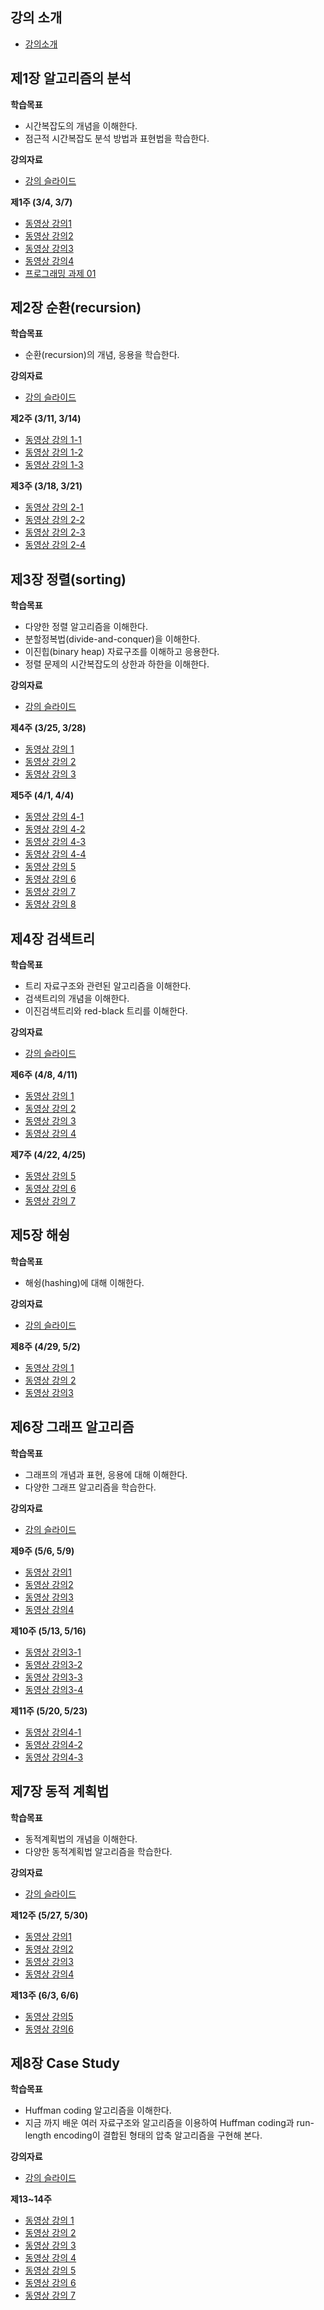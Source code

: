 ## 강의 소개 ##
* [강의소개](https://github.com/ohkwn/Algorithm-2019/blob/master/slides/course%20orientation.pdf)

## **제1장 알고리즘의 분석**

**학습목표**
* 시간복잡도의 개념을 이해한다.
* 점근적 시간복잡도 분석 방법과 표현법을 학습한다.

**강의자료**
 - [강의 슬라이드](https://github.com/ohkwn/Algorithm-2019/blob/master/slides/chap01_time_complexity.pdf)

**제1주 (3/4, 3/7)**

* [동영상 강의1](https://www.youtube.com/watch?v=kg-bcK1ygIA&feature=youtu.be)
* [동영상 강의2](https://www.youtube.com/watch?v=SO7xhml3Np4&t=517s)
* [동영상 강의3](https://www.youtube.com/watch?v=ZX2mC6OJrqM&list=PL52K_8WQO5oXIATx2vcTvqwxXxoGxxsIz&index=48)
* [동영상 강의4](https://www.youtube.com/watch?v=p0cC6sZg3OI&list=PL52K_8WQO5oXIATx2vcTvqwxXxoGxxsIz&index=49)
* [프로그래밍 과제 01](https://classroom.github.com/a/uK1RsmN0)

## **제2장 순환(recursion)**

**학습목표**

 - 순환(recursion)의 개념, 응용을 학습한다.

**강의자료**

 - [강의 슬라이드](https://github.com/ohkwn/Algorithm-2019/blob/master/slides/chap02_recursion.pdf)

**제2주 (3/11, 3/14)**

 - [동영상 강의 1-1](https://www.youtube.com/watch?v=ln7AfppN7mY&index=1&list=PL52K_8WQO5oUuH06MLOrah4h05TZ4n38l)
 - [동영상 강의 1-2](https://www.youtube.com/watch?v=tuzf1yLPgRI&list=PL52K_8WQO5oUuH06MLOrah4h05TZ4n38l&index=2)
 - [동영상 강의 1-3](https://www.youtube.com/watch?v=Vwfo_hrxuzg&index=3&list=PL52K_8WQO5oUuH06MLOrah4h05TZ4n38l)

**제3주 (3/18, 3/21)**

 - [동영상 강의 2-1](https://www.youtube.com/watch?v=m6lXDsx7oCk&index=4&list=PL52K_8WQO5oUuH06MLOrah4h05TZ4n38l)
 - [동영상 강의 2-2](https://www.youtube.com/watch?v=HHJFlVT1tBw&list=PL52K_8WQO5oUuH06MLOrah4h05TZ4n38l&index=5)
 - [동영상 강의 2-3](https://www.youtube.com/watch?v=xKGbWC-DPT4&list=PL52K_8WQO5oUuH06MLOrah4h05TZ4n38l&index=6)
 - [동영상 강의 2-4](https://www.youtube.com/watch?v=nkeMRRIVW9s&index=7&list=PL52K_8WQO5oUuH06MLOrah4h05TZ4n38l)

## **제3장 정렬(sorting)**

**학습목표**

 - 다양한 정렬 알고리즘을 이해한다.
 - 분할정복법(divide-and-conquer)을 이해한다.
 - 이진힙(binary heap) 자료구조를 이해하고 응용한다.
 - 정렬 문제의 시간복잡도의 상한과 하한을 이해한다.

**강의자료** 

 - [강의 슬라이드](https://github.com/ohkwn/Algorithm-2019/blob/master/slides/chap03_sorting.pdf)

**제4주 (3/25, 3/28)**

 - [동영상 강의 1](https://www.youtube.com/watch?v=0dG7xTt5IfQ&list=PL52K_8WQO5oUuH06MLOrah4h05TZ4n38l&index=8)
 - [동영상 강의 2](https://www.youtube.com/watch?v=2YvFRAC8UTM&index=9&list=PL52K_8WQO5oUuH06MLOrah4h05TZ4n38l)
 - [동영상 강의 3](https://www.youtube.com/watch?v=hq4dpyuX4Uw&index=10&list=PL52K_8WQO5oUuH06MLOrah4h05TZ4n38l)

**제5주 (4/1, 4/4)**

 - [동영상 강의 4-1](https://www.youtube.com/watch?v=ihyg2OR8IR0&list=PL52K_8WQO5oUuH06MLOrah4h05TZ4n38l&index=11)
 - [동영상 강의 4-2](https://www.youtube.com/watch?v=aV6Mn6Afvns&list=PL52K_8WQO5oUuH06MLOrah4h05TZ4n38l&index=12)
 - [동영상 강의 4-3](https://www.youtube.com/watch?v=4ULxG2Q3vgU&index=13&list=PL52K_8WQO5oUuH06MLOrah4h05TZ4n38l)
 - [동영상 강의 4-4](https://www.youtube.com/watch?v=2bp2ZSS3O0g&list=PL52K_8WQO5oUuH06MLOrah4h05TZ4n38l&index=14)
 - [동영상 강의 5](https://www.youtube.com/watch?v=mno6bZBKQGU&list=PL52K_8WQO5oUuH06MLOrah4h05TZ4n38l&index=15)
 - [동영상 강의 6](https://www.youtube.com/watch?v=XPzO3kG7kH8&index=16&list=PL52K_8WQO5oUuH06MLOrah4h05TZ4n38l)
 - [동영상 강의 7](https://www.youtube.com/watch?v=eCnKp9bzErg&index=17&list=PL52K_8WQO5oUuH06MLOrah4h05TZ4n38l)
 - [동영상 강의 8](https://www.youtube.com/watch?v=ESwVlixFtak&list=PL52K_8WQO5oUuH06MLOrah4h05TZ4n38l&index=18)

## **제4장 검색트리**

**학습목표**

 - 트리 자료구조와 관련된 알고리즘을 이해한다.
 - 검색트리의 개념을 이해한다.
 - 이진검색트리와 red-black 트리를 이해한다.

**강의자료** 

 - [강의 슬라이드](https://github.com/ohkwn/Algorithm-2019/blob/master/slides/chap04_search_trees.pdf)

**제6주 (4/8, 4/11)**

 - [동영상 강의 1](https://www.youtube.com/watch?v=TdakkF5Xh6o&index=19&list=PL52K_8WQO5oUuH06MLOrah4h05TZ4n38l)
 - [동영상 강의 2](https://www.youtube.com/watch?v=4RmfHRZasoY&index=20&list=PL52K_8WQO5oUuH06MLOrah4h05TZ4n38l)
 - [동영상 강의 3](https://www.youtube.com/watch?v=WilvVYrqUFU&index=21&list=PL52K_8WQO5oUuH06MLOrah4h05TZ4n38l&t=4s)
 - [동영상 강의 4](https://www.youtube.com/watch?v=jZxjrJ9CgQw&index=22&list=PL52K_8WQO5oUuH06MLOrah4h05TZ4n38l&t=33s)

**제7주 (4/22, 4/25)**

 - [동영상 강의 5](https://www.youtube.com/watch?v=gF20ZSplxZE&index=23&list=PL52K_8WQO5oUuH06MLOrah4h05TZ4n38l&t=7s)
 - [동영상 강의 6](https://www.youtube.com/watch?v=98g_cnvbyqA&index=24&list=PL52K_8WQO5oUuH06MLOrah4h05TZ4n38l&t=18s)
 - [동영상 강의 7](https://www.youtube.com/watch?v=45jz_f5si4A&index=25&list=PL52K_8WQO5oUuH06MLOrah4h05TZ4n38l&t=30s)

## 제5장 해슁

**학습목표**

 - 해슁(hashing)에 대해 이해한다.

**강의자료** 

 - [강의 슬라이드](https://github.com/ohkwn/Algorithm-2019/blob/master/slides/chap05_hashing.pdf)

**제8주  (4/29, 5/2)**

 - [동영상 강의 1](https://www.youtube.com/watch?v=NVSGxL6nqJc&index=26&list=PL52K_8WQO5oUuH06MLOrah4h05TZ4n38l)
 - [동영상 강의 2](https://www.youtube.com/watch?v=e4_NfDqKIkI&index=27&list=PL52K_8WQO5oUuH06MLOrah4h05TZ4n38l)
 - [동영상 강의3](https://www.youtube.com/watch?v=Or2I0KUTo3o&list=PL52K_8WQO5oUuH06MLOrah4h05TZ4n38l&index=28)

## 제6장 그래프 알고리즘

**학습목표**

 - 그래프의 개념과 표현, 응용에 대해 이해한다.
 - 다양한 그래프 알고리즘을 학습한다.

**강의자료** 

 - [강의 슬라이드](https://github.com/ohkwn/Algorithm-2019/blob/master/slides/chap06_graph.pdf)

**제9주  (5/6, 5/9)**

  - [동영상 강의1](https://www.youtube.com/watch?v=hiW1KAyN1sc)
  - [동영상 강의2](https://www.youtube.com/watch?v=O7pDLEMsiBs)
  - [동영상 강의3](https://www.youtube.com/watch?v=ncR3yXlvyjE&feature=youtu.be)
  - [동영상 강의4](https://www.youtube.com/watch?v=hiA8PYL6Jf4&index=32&list=PL52K_8WQO5oUuH06MLOrah4h05TZ4n38l)

**제10주  (5/13, 5/16)**

  - [동영상 강의3-1](https://www.youtube.com/watch?v=i4ZDgJS0_yM&list=PL52K_8WQO5oUuH06MLOrah4h05TZ4n38l&index=33)
  - [동영상 강의3-2](https://www.youtube.com/watch?v=Z_ug3JRxu2s&list=PL52K_8WQO5oUuH06MLOrah4h05TZ4n38l&index=34)
  - [동영상 강의3-3](https://www.youtube.com/watch?v=_ocho3EzDH4&index=35&list=PL52K_8WQO5oUuH06MLOrah4h05TZ4n38l)
  - [동영상 강의3-4](https://www.youtube.com/watch?v=n9kjPc_W_rc&list=PL52K_8WQO5oUuH06MLOrah4h05TZ4n38l&index=36)

**제11주  (5/20, 5/23)**

  - [동영상 강의4-1](https://www.youtube.com/watch?v=QH-Btq8SgLQ&list=PL52K_8WQO5oUuH06MLOrah4h05TZ4n38l&index=37)
  - [동영상 강의4-2](https://www.youtube.com/watch?v=icqzGct4V1s&index=38&list=PL52K_8WQO5oUuH06MLOrah4h05TZ4n38l)
  - [동영상 강의4-3](https://www.youtube.com/watch?v=5uqOvsVmfJw&list=PL52K_8WQO5oUuH06MLOrah4h05TZ4n38l&index=39)

## 제7장 동적 계획법

**학습목표**

 - 동적계획법의 개념을 이해한다.
 - 다양한 동적계획법 알고리즘을 학습한다.

**강의자료** 

 - [강의 슬라이드](https://github.com/ohkwn/Algorithm-2019/blob/master/slides/chap07_dynamic_programmming.pdf)

**제12주  (5/27, 5/30)**

  - [동영상 강의1](https://www.youtube.com/watch?v=K15qLnKKrow&list=PL52K_8WQO5oUuH06MLOrah4h05TZ4n38l&index=50)
  - [동영상 강의2](https://www.youtube.com/watch?v=j_sdjivoPs8&list=PL52K_8WQO5oUuH06MLOrah4h05TZ4n38l&index=52)
  - [동영상 강의3](https://www.youtube.com/watch?v=3YBbzX1ueXk&list=PL52K_8WQO5oUuH06MLOrah4h05TZ4n38l&index=53)
  - [동영상 강의4](https://www.youtube.com/watch?v=n_3E2-UhLeU&list=PL52K_8WQO5oUuH06MLOrah4h05TZ4n38l&index=54)

**제13주 (6/3, 6/6)**

  - [동영상 강의5](https://www.youtube.com/watch?v=EtGqdy-9w9M&index=55&list=PL52K_8WQO5oUuH06MLOrah4h05TZ4n38l)
  - [동영상 강의6](https://www.youtube.com/watch?v=mUFfuzpnLHs&index=56&list=PL52K_8WQO5oUuH06MLOrah4h05TZ4n38l)

## 제8장 Case Study

 **학습목표**

 - Huffman coding 알고리즘을 이해한다.
 - 지금 까지 배운 여러 자료구조와 알고리즘을 이용하여 Huffman coding과 run-length encoding이 결합된 형태의 압축 알고리즘을 구현해 본다.

**강의자료** 

 - [강의 슬라이드](https://github.com/ohkwn/Algorithm-2019/blob/master/slides/chap08_compression.pdf)

**제13~14주**

  - [동영상 강의 1](https://www.youtube.com/watch?v=FwwnXICoFWw&list=PL52K_8WQO5oUuH06MLOrah4h05TZ4n38l&index=40)
  - [동영상 강의 2](https://www.youtube.com/watch?v=w3mH-HoyUbI&index=41&list=PL52K_8WQO5oUuH06MLOrah4h05TZ4n38l)
  - [동영상 강의 3](https://www.youtube.com/watch?v=IjwPDH-rQHM&index=42&list=PL52K_8WQO5oUuH06MLOrah4h05TZ4n38l)
  - [동영상 강의 4](https://www.youtube.com/watch?v=Vk7Bgr5XKXM&index=43&list=PL52K_8WQO5oUuH06MLOrah4h05TZ4n38l)
  - [동영상 강의 5](https://youtu.be/KMt8t0UmLGE)
  - [동영상 강의 6](https://www.youtube.com/watch?v=Sjm6hoA7-p4&list=PL52K_8WQO5oUuH06MLOrah4h05TZ4n38l&index=45)
  - [동영상 강의 7](https://www.youtube.com/watch?v=aapk9Y_n57s&index=46&list=PL52K_8WQO5oUuH06MLOrah4h05TZ4n38l)
